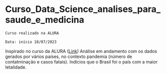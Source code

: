 # Curso_Data_Science_analises_para_saude_e_medicina
```
Curso realizado na ALURA

Data: início 18/07/2023
```

Inspirado no curso da ALURA ([Link](https://cursos.alura.com.br/course/data-science-saude-e-medicina))
Análise em andamento com os dados gerados por vários países, no contexto pandemia (número de contatminação e casos fatais).
Indícios que o Brasil foi o país com a maior letalidade.
